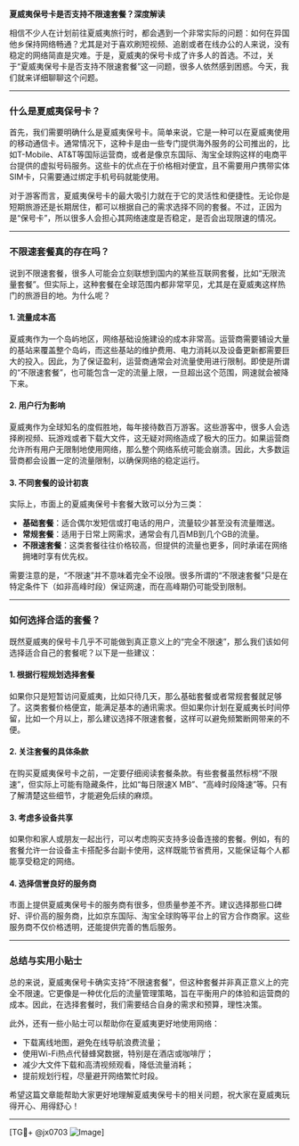 **夏威夷保号卡是否支持不限速套餐？深度解读**

相信不少人在计划前往夏威夷旅行时，都会遇到一个非常实际的问题：如何在异国他乡保持网络畅通？尤其是对于喜欢刷短视频、追剧或者在线办公的人来说，没有稳定的网络简直是灾难。于是，夏威夷的保号卡成了许多人的首选。不过，关于“夏威夷保号卡是否支持不限速套餐”这一问题，很多人依然感到困惑。今天，我们就来详细聊聊这个问题。

---

### **什么是夏威夷保号卡？**
首先，我们需要明确什么是夏威夷保号卡。简单来说，它是一种可以在夏威夷使用的移动通信卡。通常情况下，这种卡是由一些专门提供海外服务的公司推出的，比如T-Mobile、AT&T等国际运营商，或者是像京东国际、淘宝全球购这样的电商平台提供的虚拟号码服务。这些卡的优点在于价格相对便宜，且不需要用户携带实体SIM卡，只需要通过绑定手机号码就能使用。

对于游客而言，夏威夷保号卡的最大吸引力就在于它的灵活性和便捷性。无论你是短期旅游还是长期居住，都可以根据自己的需求选择不同的套餐。不过，正因为是“保号卡”，所以很多人会担心其网络速度是否稳定，是否会出现限速的情况。

---

### **不限速套餐真的存在吗？**
说到不限速套餐，很多人可能会立刻联想到国内的某些互联网套餐，比如“无限流量套餐”。但实际上，这种套餐在全球范围内都非常罕见，尤其是在夏威夷这样热门的旅游目的地。为什么呢？

#### **1. 流量成本高**
夏威夷作为一个岛屿地区，网络基础设施建设的成本非常高。运营商需要铺设大量的基站来覆盖整个岛屿，而这些基站的维护费用、电力消耗以及设备更新都需要巨大的投入。因此，为了保证盈利，运营商通常会对流量使用进行限制。即使是所谓的“不限速套餐”，也可能包含一定的流量上限，一旦超出这个范围，网速就会被降下来。

#### **2. 用户行为影响**
夏威夷作为全球知名的度假胜地，每年接待数百万游客。这些游客中，很多人会选择刷视频、玩游戏或者下载大文件，这无疑对网络造成了极大的压力。如果运营商允许所有用户无限制地使用网络，那么整个网络系统可能会崩溃。因此，大多数运营商都会设置一定的流量限制，以确保网络的稳定运行。

#### **3. 不同套餐的设计初衷**
实际上，市面上的夏威夷保号卡套餐大致可以分为三类：
- **基础套餐**：适合偶尔发短信或打电话的用户，流量较少甚至没有流量赠送。
- **常规套餐**：适用于日常上网需求，通常会有几百MB到几个GB的流量。
- **不限速套餐**：这类套餐往往价格较高，但提供的流量也更多，同时承诺在网络拥堵时享有优先权。

需要注意的是，“不限速”并不意味着完全不设限。很多所谓的“不限速套餐”只是在特定条件下（如非高峰时段）保证网速，而在高峰期仍可能受到限制。

---

### **如何选择合适的套餐？**
既然夏威夷的保号卡几乎不可能做到真正意义上的“完全不限速”，那么我们该如何选择适合自己的套餐呢？以下是一些建议：

#### **1. 根据行程规划选择套餐**
如果你只是短暂访问夏威夷，比如只待几天，那么基础套餐或者常规套餐就足够了。这类套餐价格便宜，能满足基本的通讯需求。但如果你计划在夏威夷长时间停留，比如一个月以上，那么建议选择不限速套餐，这样可以避免频繁断网带来的不便。

#### **2. 关注套餐的具体条款**
在购买夏威夷保号卡之前，一定要仔细阅读套餐条款。有些套餐虽然标榜“不限速”，但实际上可能有隐藏条件，比如“每日限速X MB”、“高峰时段降速”等。只有了解清楚这些细节，才能避免后续的麻烦。

#### **3. 考虑多设备共享**
如果你和家人或朋友一起出行，可以考虑购买支持多设备连接的套餐。例如，有的套餐允许一台设备主卡搭配多台副卡使用，这样既能节省费用，又能保证每个人都能享受稳定的网络。

#### **4. 选择信誉良好的服务商**
市面上提供夏威夷保号卡的服务商有很多，但质量参差不齐。建议选择那些口碑好、评价高的服务商，比如京东国际、淘宝全球购等平台上的官方合作商家。这些服务商不仅价格透明，还能提供完善的售后服务。

---

### **总结与实用小贴士**
总的来说，夏威夷保号卡确实支持“不限速套餐”，但这种套餐并非真正意义上的完全不限速。它更像是一种优化后的流量管理策略，旨在平衡用户的体验和运营商的成本。因此，在选择套餐时，我们需要结合自身的需求和预算，理性决策。

此外，还有一些小贴士可以帮助你在夏威夷更好地使用网络：
- 下载离线地图，避免在线导航浪费流量；
- 使用Wi-Fi热点代替蜂窝数据，特别是在酒店或咖啡厅；
- 减少大文件下载和高清视频观看，降低流量消耗；
- 提前规划行程，尽量避开网络繁忙时段。

希望这篇文章能帮助大家更好地理解夏威夷保号卡的相关问题，祝大家在夏威夷玩得开心、用得舒心！

---

[TG💪+ @jx0703 ![Image](https://github.com/user-attachments/assets/dbca1d08-cadb-493c-b0ec-ad6f7a83f270)]